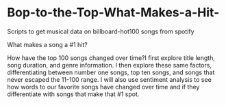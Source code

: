# Bop-to-the-Top-What-Makes-a-Hit-
Scripts to get musical data on billboard-hot100 songs from spotify

What makes a song a #1 hit?

How have the top 100 songs changed over time?I first explore title length, song duration, and genre information. I then explore these same factors, differentiating between number one songs, top ten songs, and songs that never escaped the 11-100 range. I will also use sentiment analysis to see how words to our favorite songs have changed over time and if they differentiate with songs that make that #1 spot.
